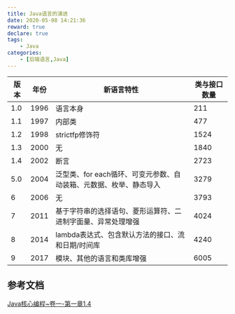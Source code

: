 ```yaml
---
title: Java语言的演进
date: 2020-05-08 14:21:36
reward: true
declare: true
tags: 
	- Java
categories: 
	- [后端语言,Java]
---
```


| 版本 | 年份 | 新语言特性                                                   | 类与接口数量 |
| ---- | ---- | ------------------------------------------------------------ | ------------ |
| 1.0  | 1996 | 语言本身                                                     | 211          |
| 1.1  | 1997 | 内部类                                                       | 477          |
| 1.2  | 1998 | strictfp修饰符                                               | 1524         |
| 1.3  | 2000 | 无                                                           | 1840         |
| 1.4  | 2002 | 断言                                                         | 2723         |
| 5.0  | 2004 | 泛型类、for each循环、可变元参数、自动装箱、元数据、枚举、静态导入 | 3279         |
| 6    | 2006 | 无                                                           | 3793         |
| 7    | 2011 | 基于字符串的选择语句、菱形运算符、二进制字面量、异常处理增强 | 4024         |
| 8    | 2014 | lambda表达式、包含默认方法的接口、流和日期/时间库            | 4240         |
| 9    | 2017 | 模块、其他的语言和类库增强                                   | 6005         |

## 参考文档

[Java核心编程~卷一-第一章1.4](#)